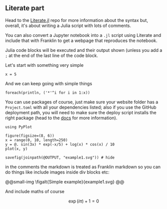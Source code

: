 <!--This file was generated, do not modify it.-->
## Literate part

Head to the [Literate.jl](https://github.com/fredrikekre/Literate.jl) repo for more information
about the syntax but, overall, it's about writing a Julia script with lots of comments.

You can also convert a Jupyter notebook into a `.jl` script using Literate and include that with
Franklin to get a webpage that reproduces the notebook.

Julia code blocks will be executed and their output shown (unless you add a `;` at the end of
the last line of the code block.

Let's start with something very simple

````julia:ex1
x = 5
````

And we can keep going with simple things

````julia:ex2
foreach(println, ('*'^i for i in 1:x))
````

You can use packages of course, just make sure your website folder has a `Project.toml`
with all your dependencies listed; also if you use the GitHub deployment path, you will need to make sure the deploy script installs the right package (head to the [docs](https://franklinjl.org) for more information).

````julia:ex3
using PyPlot

figure(figsize=(8, 6))
x = range(0, 10, length=250)
y = @. sin(3x) * exp(-x/5) + log(x) * cos(x) / 10
plot(x, y)

savefig(joinpath(@OUTPUT, "example1.svg")) # hide
````

in the comments the markdown is treated as Franklin markdown so you can do things like
include images inside div blocks etc:

@@small-img \figalt{Simple example}{example1.svg} @@

And include maths of course

$$ \exp(i\pi) + 1 = 0 $$


